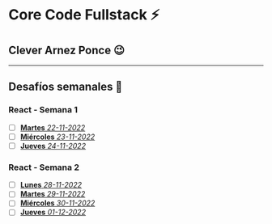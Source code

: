 # Core Code Fullstack :zap: 


## Clever Arnez Ponce  :wink:
---
## Desafíos semanales  :orange_book:

### React - Semana 1

- [ ] [**Martes** *22-11-2022*](/Week1/Martes-22-11-22.md) 
- [ ] [**Miércoles** *23-11-2022*](/Week1/Miércoles-23-11-22.md) 
- [ ] [**Jueves** *24-11-2022*](/Week1/Jueves-24-11-22.md) 

### React - Semana 2

- [ ] [**Lunes** *28-11-2022*](/Week2/Lunes-22-11-22.md) 
- [ ] [**Martes** *29-11-2022*](/Week2/Martes-23-11-22.md) 
- [ ] [**Miércoles** *30-11-2022*](/Week2/Miércoles-24-11-22.md)
- [ ] [**Jueves** *01-12-2022*](/Week2/Jueves-01-12-22.md) 
